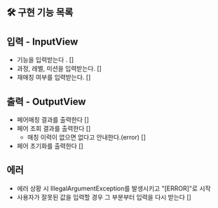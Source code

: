 ## 🛠 구현 기능 목록

## 입력 - InputView
- 기능을 입력받는다 . []
- 과정, 레벨, 미션을 입력받는다. []
- 재매칭 여부를 입력받는다. []

## 출력 - OutputView
- 페어매칭 결과를 출력한다 []
- 페어 조회 결과를 출력한다 []
  - 매칭 이력이 없으면 없다고 안내한다.(error) []
- 페어 초기화를 출력한다 []

## 에러
- 에러 상황 시 IllegalArgumentException를 발생시키고 "[ERROR]"로 시작
- 사용자가 잘못된 값을 입력할 경우 그 부분부터 입력을 다시 받는다 []